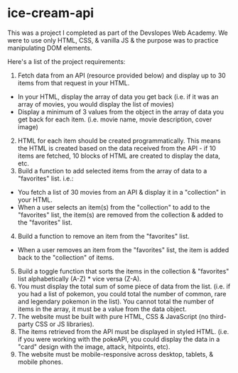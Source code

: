 ﻿# ice-cream-api
This was a project I completed as part of the Devslopes Web Academy. We were to use only HTML, CSS, & vanilla JS & the purpose was to practice manipulating DOM elements.

Here's a list of the project requirements:
1. Fetch data from an API (resource provided below) and display up to 30 items from that request in your HTML.
* In your HTML, display the array of data you get back (i.e. if it was an array of movies, you would display the list of movies)
* Display a minimum of 3 values from the object in the array of data you get back for each item. (i.e. movie name, movie description, cover image)
2. HTML for each item should be created programmatically. This means the HTML is created based on the data received from the API - if 10 items are fetched, 10 blocks of HTML are created to display the data, etc.
3. Build a function to add selected items from the array of data to a "favorites" list. i.e.:
* You fetch a list of 30 movies from an API & display it in a "collection" in your HTML.
* When a user selects an item(s) from the "collection" to add to the "favorites" list, the item(s) are removed from the collection & added to the "favorites" list.
4. Build a function to remove an item from the "favorites" list.
* When a user removes an item from the "favorites" list, the item is added back to the "collection" of items.
5. Build a toggle function that sorts the items in the collection & "favorites" list alphabetically (A-Z) * vice versa (Z-A).
6. You must display the total sum of some piece of data from the list. (i.e. if you had a list of pokemon, you could total the number of common, rare and legendary pokemon in the list). You cannot total the number of items in the array, it must be a value from the data object.
7. The website must be built with pure HTML, CSS & JavaScript (no third-party CSS or JS libraries).
8. The items retrieved from the API must be displayed in styled HTML. (i.e. if you were working with the pokeAPI, you could display the data in a "card" design with the image, attack, hitpoints, etc).
9. The website must be mobile-responsive across desktop, tablets, & mobile phones.
